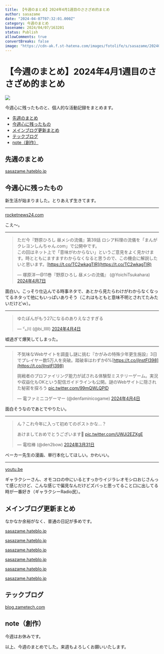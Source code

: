 ```yaml
---
title: 【今週のまとめ】2024年4月1週目のささざめ的まとめ
author: sasazame
date: "2024-04-07T07:32:01.000Z"
category: 今週のまとめ
basename: 2024/04/07/163201
status: Publish
allowComments: true
convertBreaks: false
image: "https://cdn-ak.f.st-hatena.com/images/fotolife/s/sasazame/20240407/20240407153529.png"
---
```

# 【今週のまとめ】2024年4月1週目のささざめ的まとめ

![](https://cdn-ak.f.st-hatena.com/images/fotolife/s/sasazame/20240407/20240407153529.png)

今週心に残ったものと、個人的な活動記録をまとめます。

<!-- Extended Body -->

-   [先週のまとめ](#先週のまとめ)
-   [今週心に残ったもの](#今週心に残ったもの)
-   [メインブログ更新まとめ](#メインブログ更新まとめ)
-   [テックブログ](#テックブログ)
-   [note（創作）](#note創作)

## 先週のまとめ

[sasazame.hateblo.jp](https://sasazame.hateblo.jp/entry/2024/03/31/090815)

## 今週心に残ったもの

新生活が始まりました。とりあえず生きてます。

* * *

[rocketnews24.com](https://rocketnews24.com/2024/04/06/2199617/)

こえ～。

* * *

> ただ今『野原ひろし 昼メシの流儀』第39話 ロシア料理の流儀を「まんがクレヨンしんちゃん.com」で公開中です。  
> この回はネット上で「意味がわからない」というご意見をよく見かけます。時とともにますますわからなくなると思うので、この機会に解説したいと思います。[https://t.co/TC2wkagTIR](https://t.co/TC2wkagTIR)
> 
> — 塚原洋一@11巻『野原ひろし 昼メシの流儀』 (@YoichiTsukahara) [2024年4月7日](https://twitter.com/YoichiTsukahara/status/1776808751108116623?ref_src=twsrc%5Etfw)

面白い。こっそり仕込んでる時事ネタで、あとから見たらわけがわからなくなってるネタって他にもいっぱいありそう（これはもともと意味不明とされてたみたいだけどｗ）。

* * *

> ゆたぼんがもう27になるのありえなさすぎる
> 
> — ㌱川 (@bi\_lllll) [2024年4月4日](https://twitter.com/bi_lllll/status/1775853130384920686?ref_src=twsrc%5Etfw)

嘘過ぎて爆笑してしまった。

* * *

> 不気味なWebサイトを調査し謎に挑む『かがみの特殊少年更生施設』3日でプレイヤー数5万人を突破。踏破率はわずか6%[https://t.co/jlnstFl398](https://t.co/jlnstFl398)  
>   
> 挑戦者のプロファイリング能力が試される体験型ミステリーゲーム。実況や収益化もOKという配信ガイドラインも公開。謎のWebサイトに隠された秘密を探ろう [pic.twitter.com/99mQWLQPlD](https://t.co/99mQWLQPlD)
> 
> — 電ファミニコゲーマー (@denfaminicogame) [2024年4月4日](https://twitter.com/denfaminicogame/status/1775846304574500996?ref_src=twsrc%5Etfw)

面白そうなのであとでやりたい。

* * *

> ん？これ今年に入って初めてのポストかな…？  
>   
> あけましておめでとうございます🎍 [pic.twitter.com/UWJi2EZXgE](https://t.co/UWJi2EZXgE)
> 
> — 電柱棒 (@den2bow) [2024年3月31日](https://twitter.com/den2bow/status/1774358152445915559?ref_src=twsrc%5Etfw)

ベーカー先生の漫画、単行本化してほしい。かわいい。

* * *

[youtu.be](https://youtu.be/h59bKigh3kU?si=Eokwu4nabzi826gZ)

ギャラクシーさん、オモコロの中にいるとすっかりイジラレオモシロおじさんって感じだけど、こんな感じで偏見なんだけどズバっと思ってること口に出してる時が一番好き（ギャラクシーRadio民）。

## メインブログ更新まとめ

なかなか余裕がなく、普通の日記が多めです。

[sasazame.hateblo.jp](https://sasazame.hateblo.jp/entry/2024/04/01/233851)

[sasazame.hateblo.jp](https://sasazame.hateblo.jp/entry/2024/04/02/235725)

[sasazame.hateblo.jp](https://sasazame.hateblo.jp/entry/2024/04/03/225209)

[sasazame.hateblo.jp](https://sasazame.hateblo.jp/entry/2024/04/04/220735)

[sasazame.hateblo.jp](https://sasazame.hateblo.jp/entry/2024/04/05/234709)

[sasazame.hateblo.jp](https://sasazame.hateblo.jp/entry/2024/04/06/223123)

## テックブログ

[blog.zametech.com](https://blog.zametech.com/entry/2024/04/07/162921)

## note（創作）

今週はお休みです。

  

以上、今週のまとめでした。来週もよろしくお願いいたします。